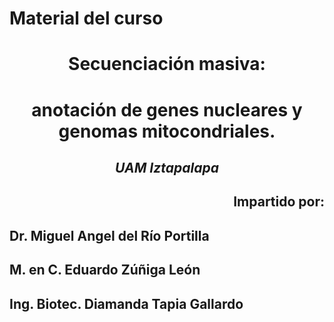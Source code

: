 
# Material del curso

# <div style="text-align: center">Secuenciación masiva: 
# <div style="text-align: center">anotación de genes nucleares y genomas mitocondriales. </div>
## <div style="text-align: center">*UAM Iztapalapa* </div>

## <p align="right">  Impartido por:
##  Dr. Miguel Angel del Río Portilla 
##  M. en C. Eduardo Zúñiga León 
##  Ing. Biotec. Diamanda Tapia Gallardo</p>
